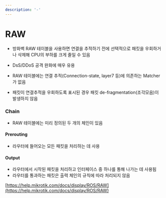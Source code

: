 ```yaml
---
description: '-'
---
```


# RAW

* 방화벽 RAW 테이블을 사용하면 연결을 추적하기 전에 선택적으로 패킷을 우회하거나 삭제해 CPU의 부하를 크게 줄일 수 있음&#x20;
* DsS/DDoS 공격 완화에 매우 유용&#x20;



* RAW 테이블에는 연결 추적(Connection-state, layer7 등)에 의존하는 Matcher가 없음&#x20;
* 패킷이 연결추적을 우회하도록 표시된 경우 패킷 de-fragmentation(조각모음)이 발생하지 않음&#x20;

### &#x20;Chain&#x20;

* RAW 테이블에는 미리 정의된 두 개의 체인이 있음&#x20;

#### Prerouting

* 라우터에 들어오는 모든 패킷을 처리하는 데 사용&#x20;

#### Output

* 라우터에서 시작된 패킷을 처리하고 인터페이스 중 하나를 통해 나가는 데 사용됨&#x20;
* 라우터를 통과하는 패킷은 출력 체인의 규칙에 따라 처리되지 않음&#x20;





[https://help.mikrotik.com/docs/display/ROS/RAW](https://help.mikrotik.com/docs/display/ROS/RAW)
